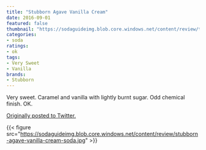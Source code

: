 ```yaml
---
title: "Stubborn Agave Vanilla Cream"
date: 2016-09-01
featured: false
thumbnail: "https://sodaguideimg.blob.core.windows.net/content/review/thumbs/stubborn-agave-vanilla-cream-soda.jpg"
categories:
- soda
ratings:
- ok
tags:
- Very Sweet
- Vanilla
brands:
- Stubborn
---
```


Very sweet. Caramel and vanilla with lightly burnt sugar. Odd chemical finish. OK.

[Originally posted to Twitter.](https://twitter.com/Cavorter/status/771421998773899264)

{{< figure src="https://sodaguideimg.blob.core.windows.net/content/review/stubborn-agave-vanilla-cream-soda.jpg" >}}
